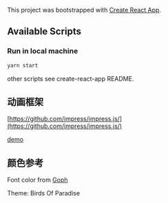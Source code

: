 This project was bootstrapped with [Create React App](https://github.com/facebook/create-react-app).

## Available Scripts

### Run in local machine

```bash
yarn start
```

other scripts see create-react-app README.

## 动画框架

[https://github.com/impress/impress.js/](https://github.com/impress/impress.js/)

[demo](https://impress.js.org/#/step-3)

## 颜色参考

Font color from [Goph](http://mayccoll.github.io/Gogh/)

Theme: Birds Of Paradise
